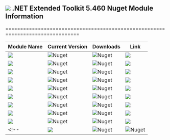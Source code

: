 ## <img src="https://github.com/Wagnerp/Krypton-NET-Version-Dashboard/blob/master/Assets/Icons/PNG/KR%2064%20%20x%2064%20Orange.png" /> .NET Extended Toolkit 5.460 Nuget Module Information

===============================================================================

| Module Name | Current Version | Downloads | Link |
|---|---|---|---|
| <img src="https://img.shields.io/badge/Module-Core-orange.svg" /> | ![Nuget](https://img.shields.io/nuget/v/KryptonExtendedToolkit5460CoreModule) | ![Nuget](https://img.shields.io/nuget/dt/KryptonExtendedToolkit5460CoreModule?color=brightgreen) |  <a href="https://www.nuget.org/packages/KryptonExtendedToolkit5460CoreModule/"><img src="https://img.shields.io/badge/Download-Link-9cf.svg" /></a> |
| <img src="https://img.shields.io/badge/Module-Colour Controls-orange.svg" /> | ![Nuget](https://img.shields.io/nuget/v/KryptonExtendedToolkit5460ExtendedColourControlsModule) | ![Nuget](https://img.shields.io/nuget/dt/KryptonExtendedToolkit5460ExtendedColourControlsModule?color=brightgreen) | <a href="https://www.nuget.org/packages/KryptonExtendedToolkit5460ExtendedColourControlsModule/"><img src="https://img.shields.io/badge/Download-Link-9cf.svg" /></a> |
| <img src="https://img.shields.io/badge/Module-Dialogs-orange.svg" /> | ![Nuget](https://img.shields.io/nuget/v/KryptonExtendedToolkit5460ExtendedDialogsModule) | ![Nuget](https://img.shields.io/nuget/dt/KryptonExtendedToolkit5460ExtendedDialogsModule?color=brightgreen) | <a href="https://www.nuget.org/packages/KryptonExtendedToolkit5460ExtendedDialogsModule/"><img src="https://img.shields.io/badge/Download-Link-9cf.svg" /></a> |
| <img src="https://img.shields.io/badge/Module-Menu & Toolbar Items-orange.svg" /> | ![Nuget](https://img.shields.io/nuget/v/KryptonExtendedToolkit5460ExtendedMenuAndToolbarItemsModule) | ![Nuget](https://img.shields.io/nuget/dt/KryptonExtendedToolkit5460ExtendedMenuAndToolbarItemsModule?color=brightgreen) |<a href="https://www.nuget.org/packages/KryptonExtendedToolkit5460ExtendedMenuAndToolbarItemsModule/"><img src="https://img.shields.io/badge/Download-Link-9cf.svg" /></a> |
| <img src="https://img.shields.io/badge/Module-Extended Standard Controls-orange" /> | ![Nuget](https://img.shields.io/nuget/v/KryptonExtendedToolkit5460ExtendedStandardControlsModule) | ![Nuget](https://img.shields.io/nuget/dt/KryptonExtendedToolkit5460ExtendedStandardControlsModule?color=brightgreen) | <a href="https://www.nuget.org/packages/KryptonExtendedToolkit5460ExtendedStandardControlsModule/"><img src="https://img.shields.io/badge/Download-Link-9cf.svg" /></a> |
| <img src="https://img.shields.io/badge/Module-Floating Menu & Toolbars-orange.svg" /> | ![Nuget](https://img.shields.io/nuget/v/KryptonExtendedToolkit5460FloatingMenuAndToolbarsModule) | ![Nuget](https://img.shields.io/nuget/dt/KryptonExtendedToolkit5460FloatingMenuAndToolbarsModule?color=brightgreen) | <a href="https://www.nuget.org/packages/KryptonExtendedToolkit5460FloatingMenuAndToolbarsModule/"><img src="https://img.shields.io/badge/Download-Link-9cf.svg" /></a> |
| <img src="https://img.shields.io/badge/Module-IO Components-orange.svg" /> | ![Nuget](https://img.shields.io/nuget/v/KryptonExtendedToolkit5460IOComponentsModule) | ![Nuget](https://img.shields.io/nuget/dt/KryptonExtendedToolkit5460IOComponentsModule?color=brightgreen) | <a href="https://www.nuget.org/packages/KryptonExtendedToolkit5460IOComponentsModule/"><img src="https://img.shields.io/badge/Download-Link-9cf.svg" /></a> |
| <img src="https://img.shields.io/badge/Module-Krypton Outlook Grid-orange.svg" /> | ![Nuget](https://img.shields.io/nuget/v/KryptonExtendedToolkit5460KryptonOutlookGridModule) | ![Nuget](https://img.shields.io/nuget/dt/KryptonExtendedToolkit5460KryptonOutlookGridModule?color=brightgreen) | <a href="https://www.nuget.org/packages/KryptonExtendedToolkit5460KryptonOutlookGridModule/"><img src="https://img.shields.io/badge/Download-Link-9cf.svg" /></a> |
| <img src="https://img.shields.io/badge/Module-Navi Suite-orange.svg" /> | ![Nuget](https://img.shields.io/nuget/v/KryptonExtendedToolkit5460NaviSuiteModule) | ![Nuget](https://img.shields.io/nuget/dt/KryptonExtendedToolkit5460NaviSuiteModule?color=brightgreen) | <a href="https://www.nuget.org/packages/KryptonExtendedToolkit5460NaviSuiteModule/"><img src="https://img.shields.io/badge/Download-Link-9cf.svg" /></a> |
<!--| <img src="https://img.shields.io/badge/Module-Task Dialogs-orange.svg" /> | ![Nuget](https://img.shields.io/nuget/v/KryptonExtendedToolkit5460TaskDialogsModule) | ![Nuget](https://img.shields.io/nuget/dt/KryptonExtendedToolkit5460TaskDialogsModule?color=brightgreen) | <a href="https://www.nuget.org/packages/KryptonExtendedToolkit5460TaskDialogsModule/"><img src="https://img.shields.io/badge/Download-Link-9cf.svg" /></a> |-->